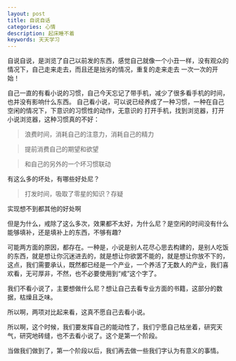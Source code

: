 ```yaml
---
layout: post
title: 自说自话
categories: 心情
description: 起床睡不着
keywords: 天天学习
---
```


自说自说，是浏览了自己以前发的东西，感觉自己就像一个小丑一样，没有观众的情况下，自己走来走去，而且还是拙劣的情况，重复的走来走去
一次一次的开始！   

自己一直的有看小说的习惯，自己今天忘记了带手机，减少了很多看手机的时间，也并没有影响什么东西。
自己看小说，可以说已经养成了一种习惯，一种在自己空闲的情况下，下意识的习惯性的动作，无意识的
打开手机，找到浏览器，打开小说浏览器，这种习惯真的不好：  

  > 浪费时间，消耗自己的注意力，消耗自己的精力  
  
  > 提前消费自己的期望和欲望  
  
  > 和自己的另外的一个坏习惯联动  
  
    
有这么多的坏处，有哪些好处尼？
  
   > 打发时间，吸取了零星的知识？存疑
   
实现想不到都其他的好处啊


但是为什么，戒除了这么多次，效果都不太好，为什么尼？是空闲的时间没有什么能够填补，还是填补上的东西，不够有趣?  

可能两方面的原因，都存在。一种是，小说是别人花尽心思去构建的，是别人吃饭的东西，就是想让你沉迷进去的，就是想让你欲罢不能的，就是想让你放不下的，这点，我们需要承认，既然都已经是一个产业，一个养活了无数人的产业，我们喜欢看，无可厚非，不然，也不必要使用到“戒”这个字了。

我们不看小说了，主要想做什么尼？想让自己去看专业方面的书籍，这部分的数据，枯燥且乏味。  

所以啊，两项对比起来看，这真不愿自己去看小说。

所以啊，这个时候，我们要发挥自己的能动性了，我们宁愿自己枯坐着，研究天气，研究地砖缝，也不去看小说了。这个是第一个阶段。

当做我们做到了，第一个阶段以后，我们再去做一些我们字认为有意义的事情。



